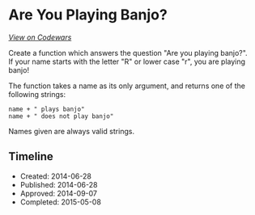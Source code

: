 # Are You Playing Banjo?
[*View on Codewars*](https://www.codewars.com/kata/are-you-playing-banjo)

Create a function which answers the question "Are you playing banjo?".  
If your name starts with the letter "R" or lower case "r", you are playing banjo!

The function takes a name as its only argument, and returns one of the following strings:
```
name + " plays banjo" 
name + " does not play banjo"
```
Names given are always valid strings.

## Timeline
- Created: 2014-06-28
- Published: 2014-06-28
- Approved: 2014-09-07
- Completed: 2015-05-08